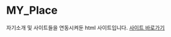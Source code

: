# MY_Place
자기소개 및 사이트들을 연동시켜둔 html 사이트입니다.
<a href="https://htmlpreview.github.io/?https://github.com/BaekGunWoo1119/MY_Place/blob/main/myplace.html" class="btn--success">사이트 바로가기</a>
